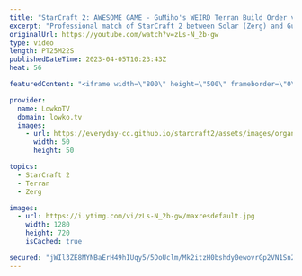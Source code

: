 ```yaml
---
title: "StarCraft 2: AWESOME GAME - GuMiho's WEIRD Terran Build Order vs Solar!"
excerpt: "Professional match of StarCraft 2 between Solar (Zerg) and GuMiho (Terran). In this game GuMiho decides to go for a very strange opener, and transitions towards Battle Mech. One of the best games I've seen recently for sure.   Support my work: https://patreon.com/lowkotv Lowko Merch: https://lowko.shop"
originalUrl: https://youtube.com/watch?v=zLs-N_2b-gw
type: video
length: PT25M22S
publishedDateTime: 2023-04-05T10:23:43Z
heat: 56

featuredContent: "<iframe width=\"800\" height=\"500\" frameborder=\"0\" src=\"https://www.youtube.com/embed/zLs-N_2b-gw\" allow=\"accelerometer; autoplay; encrypted-media; gyroscope; picture-in-picture\" allowfullscreen></iframe>"

provider:
  name: LowkoTV
  domain: lowko.tv
  images:
    - url: https://everyday-cc.github.io/starcraft2/assets/images/organizations/lowko.tv-50x50.jpg
      width: 50
      height: 50

topics:
  - StarCraft 2
  - Terran
  - Zerg

images:
  - url: https://i.ytimg.com/vi/zLs-N_2b-gw/maxresdefault.jpg
    width: 1280
    height: 720
    isCached: true

secured: "jWIl3ZE8MYNBaErH49hIUqy5/5DoUclm/Mk2itzH0bshdy0ewovrGp2VN1Sn2zS9gjTID2h8Lh4gSOsMoRpUvtpFW2Tlt3Qb5SKanZQdK7y5pZIXdeG23NVpqa+ol/d572iNeAp22jK3bMhrdoJlm2bbDW7F6YzLMq3z7z2efepM71wLTNkS001GXkIPrZiFPGkTtgXGsRNJhNBl5RGpNlr790ZYZFJ0hFUNVTUDVHDu1fJ7vOtEvP7fBL/N7ETKmAS/TdIT1+AKTuR34sBAXAmoYpX6cRVzm/h2KnACGXRRaySN1akW8atQtqV1ATIUpQITt1WglNP5XU2PK1Ej1xBcGKBoEn+uZkl1eX7agRRiL5bwWwZJ50ciJcbUderzTub6mOVSpn02agByIFFm0dAyaMUnNmgirxUiQkdXsG0=;bFPJXl9OzkCra3NqCXxy9g=="
---
```


